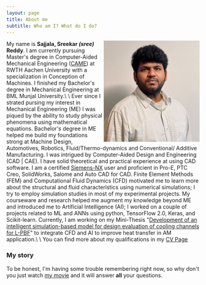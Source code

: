 ```yaml
---
layout: page
title: About me
subtitle: Who am I? What do I do?
---
```

<img src="/assets/img/CV_Pic.jpg" alt="Sreekar's Picture" style="float: right;" width="250"/>

My name is **Sajjala, Sreekar *(sree)* Reddy**. I am currently pursuing Master's degree in Computer-Aided Mechanical Engineering ([CAME](https://www.rwth-aachen.de/go/id/dfvw "RWTH Page")) at RWTH Aachen University with a specialization in Conception of Machines. I finished my Bachelor's degree in Mechanical Engineering at BML Munjal University.\\
\\
Ever since I strated pursing my interest in Mechanical Engineering (ME) I was piqued by the ability to study physical phenomena using mathematical equations. Bachelor's degree in ME helped me build my foundations strong at Machine Design, Automotives, Robotics, Fluid/Thermo-dynamics and Conventional/ Additive Manufacturing. I was intrigued by Computer-Aided Design and Engineering (CAD | CAE). I have solid theoretical and practical experience at using CAD software. I am a certified [Siemens-NX](https://drive.google.com/file/d/1KhHpP0kOXLC9mXPEobZGrETynG6MXUZu/view "Certification link") user and proficient in Pro-E, PTC Creo, SolidWorks, Salome and Auto CAD for CAD. Finite Element Methods (FEM) and Computational Fluid Dynamics (CFD) motivated me to learn more about the structural and fluid characteristics using numerical simulations; I try to employ simulation studies in most of my experimental projects. My courseware and research helped me augment my knowledge beyond ME and introduced me to Artificial Intelligence (AI); I worked on a couple of projects related to ML and ANNs using python, TensorFlow 2.0, Keras, and Scikit-learn. Currently, I am working on my Mini-Thesis "[Development of an intelligent simulation-based model for design evaluation of cooling channels for L-PBF](/sree/2020-02-26-master-minithesis/)" to integrate CFD and AI to improve heat transfer in AM application.\\
\\
You can find more about my qualifications in my [CV Page](/sree/cv/ "CV link")
### My story

To be honest, I'm having some trouble remembering right now, so why don't you just watch [my movie](https://en.wikipedia.org/wiki/The_Princess_Bride_%28film%29) and it will answer **all** your questions.
